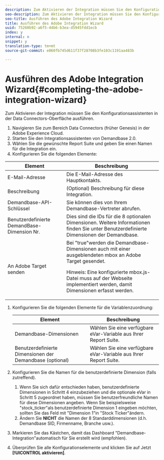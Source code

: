 ```yaml
---
description: Zum Aktivieren der Integration müssen Sie den Konfigurationsassistenten in der Data Connectors-Oberfläche ausführen.
seo-description: Zum Aktivieren der Integration müssen Sie den Konfigurationsassistenten in der Data Connectors-Oberfläche ausführen.
seo-title: Ausführen des Adobe Integration Wizard
title: Ausführen des Adobe Integration Wizard
uuid: 75260b92-a6f5-44b6-b3ea-d5945fdd1ecb
index: y
internal: n
snippet: y
translation-type: tm+mt
source-git-commit: e060fb745d611f37f28708b3fe103c1191aa483b

---
```



# Ausführen des Adobe Integration Wizard{#completing-the-adobe-integration-wizard}

Zum Aktivieren der Integration müssen Sie den Konfigurationsassistenten in der Data Connectors-Oberfläche ausführen.

1. Navigieren Sie zum Bereich Data Connectors (früher Genesis) in der Adobe Experience Cloud.
1. Starten Sie den Integrationsassistenten von Demandbase 2.0.
1. Wählen Sie die gewünschte Report Suite und geben Sie einen Namen für die Integration ein.
1. Konfigurieren Sie die folgenden Elemente:

<table id="table_8D60DC7C48C144DC9934749E7F9F65FF"> 
 <thead> 
  <tr> 
   <th colname="col1" class="entry"> Element </th> 
   <th colname="col2" class="entry"> Beschreibung </th> 
  </tr>
 </thead>
 <tbody> 
  <tr> 
   <td colname="col1"> E-Mail-Adresse </td> 
   <td colname="col2"> Die E-Mail-Adresse des Hauptkontakts. </td> 
  </tr> 
  <tr> 
   <td colname="col1"> Beschreibung </td> 
   <td colname="col2"> (Optional) Beschreibung für diese Integration. </td> 
  </tr> 
  <tr> 
   <td colname="col1"> Demandbase-API-Schlüssel </td> 
   <td colname="col2"> Sie können dies von Ihrem Demandbase-Vertreter abrufen. </td> 
  </tr> 
  <tr> 
   <td colname="col1"> Benutzerdefinierte DemandBase-Dimension Nr. </td> 
   <td colname="col2"> Dies sind die IDs für die 8 optionalen Dimensionen. Weitere Informationen finden Sie unter Benutzerdefinierte Dimensionen der Demandbase. </td> 
  </tr> 
  <tr> 
   <td colname="col1"> An Adobe Target senden </td> 
   <td colname="col2">Bei "true"werden die Demandbase-Dimensionen auch mit einer ausgeblendeten mbox an Adobe Target gesendet. <p>Hinweis:  Eine konfigurierte mbox.js-Datei muss auf der Webseite implementiert werden, damit Dimensionen erfasst werden. </p> </td> 
  </tr> 
 </tbody> 
</table>

1. Konfigurieren Sie die folgenden Elemente für die Variablenzuordnung:

   | Element | Beschreibung |
   |---|---|
   | Demandbase-Dimensionen | Wählen Sie eine verfügbare eVar-Variable aus Ihrer Report Suite. |
   | Benutzerdefinierte Dimensionen der Demandbase (optional) | Wählen Sie eine verfügbare eVar-Variable aus Ihrer Report Suite. |

1. Konfigurieren Sie die Namen für die benutzerdefinierte Dimension (falls zutreffend).

   1. Wenn Sie sich dafür entschieden haben, benutzerdefinierte Dimensionen in Schritt 4 einzubeziehen und die optionale eVar in Schritt 5 zugeordnet haben, müssen Sie benutzerfreundliche Namen für diese Dimensionen angeben. Wenn Sie beispielsweise "stock_ticker"als benutzerdefinierte Dimension 1 eingeben möchten, sollten Sie das Feld mit "Dimension 1"in "Stock Ticker"ändern.
   1. Ändern Sie **NICHT** die Namen der 8 Standarddimensionen (d.h. Demandbase SID, Firmenname, Branche usw.).

1. Markieren Sie das Kästchen, damit das Dashboard "Demandbase-Integration"automatisch für Sie erstellt wird (empfohlen).
1. Überprüfen Sie alle Konfigurationselemente und klicken Sie auf Jetzt **[!UICONTROL aktivieren]**.


